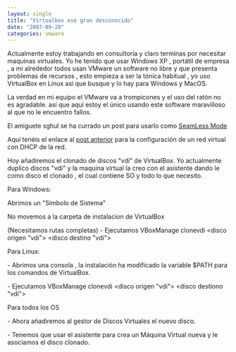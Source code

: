 ```yaml
---
layout: single
title: "Virtualbox ese gran desconocido"
date: "2007-09-28"
categories: vmware
---
```


Actualmente estoy trabajando en consultoría y claro terminas por necesitar maquinas virtuales. Yo he tenido que usar Windows XP , portátil de empresa , a mi alrededor todos usan VMware un software no libre y que presenta problemas de recursos , esto empieza a ser la tónica habitual , yo uso VirtualBox en Linux así que busque y lo hay para Windows y MacOS.

La verdad en mi equipo el VMware va a trompicones y el uso del ratón no es agradable. así que aquí estoy el único usando este software maravilloso al que no le encuentro fallos.

El amiguete sghul se ha currado un post para usarlo como [SeamLess Mode](https://www.saghul.net/blog/2007/09/06/virtualbox-15-con-seamless-mode/)

Aquí tenéis el enlace al [post anterior](https://sicotico.wordpress.com/2007/09/26/red-de-virtualbox/) para la configuración de un red virtual con DHCP de la red.

Hoy añadiremos el clonado de discos "vdi" de VirtualBox. Yo actualmente duplico discos "vdi" y la maquina virtual la creo con el asistente dando le como disco el clonado , el cual contiene SO y todo lo que necesito.

Para Windows:

Abrimos un "Símbolo de Sistema"

No movemos a la carpeta de instalacion de VirtualBox

(Necesitamos rutas completas) - Ejecutamos VBoxManage clonevdi <disco origen "vdi"> <disco destino "vdi">

Para Linux:

\- Abrimos una consola , la instalación ha modificado la variable $PATH para los comandos de VirtualBox.

\- Ejecutamos VBoxManage clonevdi <disco origen "vdi"> <disco destiono "vdi">

Para todos los OS

\- Ahora añadiremos al gestor de Discos Virtuales el nuevo disco.

\- Tenemos que usar el asistente para crea un Máquina Virtual nueva y le asociamos el disco clonado.
